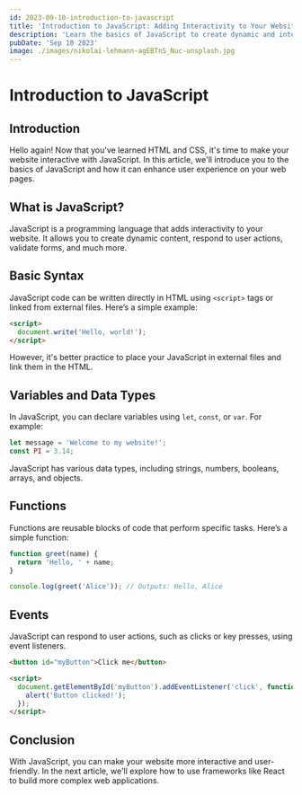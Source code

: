 ```yaml
---
id: 2023-09-10-introduction-to-javascript
title: 'Introduction to JavaScript: Adding Interactivity to Your Website'
description: 'Learn the basics of JavaScript to create dynamic and interactive web pages.'
pubDate: 'Sep 10 2023'
image: ./images/nikolai-lehmann-agEBTnS_Nuc-unsplash.jpg
---
```


# Introduction to JavaScript

## Introduction

Hello again! Now that you've learned HTML and CSS, it's time to make your website interactive with JavaScript. In this article, we'll introduce you to the basics of JavaScript and how it can
enhance user experience on your web pages.

## What is JavaScript?

JavaScript is a programming language that adds interactivity to your website. It allows you to create dynamic content, respond to user actions, validate forms, and much more.

## Basic Syntax

JavaScript code can be written directly in HTML using `<script>` tags or linked from external files. Here’s a simple example:

```html
<script>
  document.write('Hello, world!');
</script>
```

However, it's better practice to place your JavaScript in external files and link them in the HTML.

## Variables and Data Types

In JavaScript, you can declare variables using `let`, `const`, or `var`. For example:

```javascript
let message = 'Welcome to my website!';
const PI = 3.14;
```

JavaScript has various data types, including strings, numbers, booleans, arrays, and objects.

## Functions

Functions are reusable blocks of code that perform specific tasks. Here’s a simple function:

```javascript
function greet(name) {
  return 'Hello, ' + name;
}

console.log(greet('Alice')); // Outputs: Hello, Alice
```

## Events

JavaScript can respond to user actions, such as clicks or key presses, using event listeners.

```html
<button id="myButton">Click me</button>

<script>
  document.getElementById('myButton').addEventListener('click', function () {
    alert('Button clicked!');
  });
</script>
```

## Conclusion

With JavaScript, you can make your website more interactive and user-friendly. In the next article, we'll explore how to use frameworks like React to build more complex web applications.
